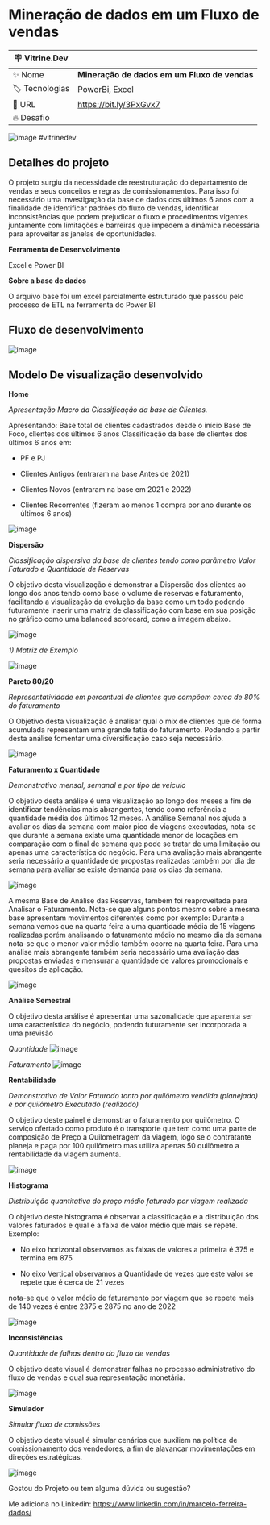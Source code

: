# Mineração de dados em um Fluxo de vendas


| :placard: Vitrine.Dev |     |
| -------------  | --- |
| :sparkles: Nome        | **Mineração de dados em um Fluxo de vendas**
| :label: Tecnologias | PowerBi, Excel
| :rocket: URL         | https://bit.ly/3PxGvx7
| :fire: Desafio     |

<!-- Inserir imagem com a #vitrinedev ao final do link -->
![image](https://user-images.githubusercontent.com/44843566/207916261-e32c8278-1ffb-47c4-bb9e-f386de07de51.png)
#vitrinedev

## Detalhes do projeto

O projeto surgiu da necessidade de reestruturação do departamento de vendas e seus conceitos e regras de comissionamentos. Para isso foi necessário uma investigação da base de dados dos últimos 6 anos com a finalidade de identificar padrões do fluxo de vendas, identificar inconsistências que podem prejudicar o fluxo e procedimentos vigentes juntamente com limitações e barreiras que impedem a dinâmica necessária para aproveitar as janelas de oportunidades.

**Ferramenta de Desenvolvimento**

 Excel e Power BI

**Sobre a base de dados**

O arquivo base foi um excel parcialmente estruturado que passou pelo processo de ETL na ferramenta do Power BI


## Fluxo de desenvolvimento
![image](https://user-images.githubusercontent.com/44843566/207919907-19af2b85-cfa3-4edb-86b3-68a8fb8b4992.png)


## Modelo De visualização desenvolvido


**Home**

*Apresentação Macro da Classificação da base de Clientes.* 

Apresentando:
Base total de clientes cadastrados desde o início
Base de Foco, clientes dos últimos 6 anos
Classificação da base de clientes dos últimos 6 anos em:

 * PF e PJ
  
 * Clientes Antigos (entraram na base Antes de 2021)
  
 * Clientes Novos (entraram na base em 2021 e 2022)
  
 * Clientes Recorrentes (fizeram ao menos 1 compra por ano durante os últimos 6 anos)
  

![image](https://user-images.githubusercontent.com/44843566/207936329-daaa0125-3be2-41e9-a62d-26e85fc470ef.png)




**Dispersão**


*Classificação dispersiva da base de clientes tendo como parâmetro Valor Faturado e Quantidade de Reservas*

O objetivo desta visualização é demonstrar a Dispersão dos clientes ao longo dos anos tendo como base o volume de reservas e faturamento, facilitando a visualização da evolução da base como um todo podendo futuramente inserir uma matriz de classificação com base em sua posição no gráfico como uma balanced scorecard, como a imagem abaixo.

![image](https://user-images.githubusercontent.com/44843566/208444718-30883bd5-f078-43b3-b6aa-627747412080.png)






*1) Matriz de Exemplo*

![image](https://user-images.githubusercontent.com/44843566/207946795-f6cd6f3b-56c5-4f90-9f05-249c7879ae3e.png)



**Pareto 80/20**

*Representatividade em percentual de clientes que compõem cerca de 80% do faturamento*

O Objetivo desta visualização é analisar qual o mix de clientes que de forma acumulada representam uma grande fatia do faturamento. Podendo a partir desta análise fomentar uma diversificação caso seja necessário.



![image](https://user-images.githubusercontent.com/44843566/208444899-000c2350-6e98-49d1-8943-f25ab1a3424b.png)



**Faturamento x Quantidade**

*Demonstrativo mensal, semanal e por tipo de veículo*

O objetivo desta análise é uma visualização ao longo dos meses a fim de identificar tendências mais abrangentes, tendo como referência a quantidade média dos últimos 12 meses. A análise Semanal nos ajuda a avaliar os dias da semana com maior pico de viagens executadas, nota-se que durante a semana existe uma quantidade menor de locações em comparação com o final de semana que pode se tratar de uma limitação ou apenas uma característica do negócio. Para uma avaliação mais abrangente seria necessário a quantidade de propostas realizadas também por dia de semana para avaliar se existe demanda para os dias da semana.

![image](https://user-images.githubusercontent.com/44843566/208445092-fac0c0e1-d004-471e-b1ca-46535d3dbad2.png)


A mesma Base de Análise das Reservas, também foi reaproveitada para Analisar o Faturamento. Nota-se que alguns pontos mesmo sobre a mesma base apresentam movimentos diferentes como por exemplo: Durante a semana vemos que na quarta feira a uma quantidade média de 15 viagens realizadas porém analisando o faturamento médio no mesmo dia da semana nota-se que o menor valor médio também ocorre na quarta feira. Para uma análise mais abrangente também seria necessário uma avaliação das propostas enviadas e mensurar a quantidade de valores promocionais e quesitos de aplicação.

![image](https://user-images.githubusercontent.com/44843566/208445226-d151d7b0-ee78-4990-ad9d-406101e64498.png)



**Análise Semestral**

O objetivo desta análise é apresentar uma sazonalidade que aparenta ser uma característica do negócio, podendo futuramente ser incorporada a uma previsão

*Quantidade*
![image](https://user-images.githubusercontent.com/44843566/208445430-7d0f1698-0859-4d8c-83fd-4afd28dd0892.png)

*Faturamento*
![image](https://user-images.githubusercontent.com/44843566/208445538-5bf84274-9ef7-4b16-bc42-56829a3e7882.png)


**Rentabilidade**

*Demonstrativo de Valor Faturado tanto por quilômetro vendida (planejada) e por quilômetro Executado (realizado)*

O objetivo deste painel é demonstrar o faturamento por quilômetro. O serviço ofertado como produto é o transporte que tem como uma parte de composição de Preço a Quilometragem da viagem, logo se o contratante planeja e paga por 100 quilômetro mas utiliza apenas 50 quilômetro a rentabilidade da viagem aumenta.


![image](https://user-images.githubusercontent.com/44843566/208445722-211fb1ce-531a-44c2-95df-2fa402c7b858.png)



**Histograma**

*Distribuição quantitativa do preço médio faturado por viagem realizada*

O objetivo deste histograma é observar a classificação e a distribuição dos valores faturados e qual é a faixa de valor médio que mais se repete.
Exemplo: 

  * No eixo horizontal observamos as faixas de valores a primeira é 375 e termina em 875
  
  * No eixo Vertical observamos a Quantidade de vezes que este valor se repete que é cerca de 21 vezes
  
nota-se que o valor médio de faturamento por viagem que se repete mais de 140 vezes é entre 2375 e 2875 no ano de 2022


![image](https://user-images.githubusercontent.com/44843566/208445842-3af8ae9e-5013-49bd-972e-e8f4f7f22cfb.png)


**Inconsistências**

*Quantidade de falhas dentro do fluxo de vendas*

O objetivo deste visual é demonstrar falhas no processo administrativo do fluxo de vendas e qual sua representação monetária.

![image](https://user-images.githubusercontent.com/44843566/208446019-83588642-c3ac-4633-b537-dce46d17d10a.png)


**Simulador**

*Simular fluxo de comissões*

O objetivo deste visual é simular cenários que auxiliem na política de comissionamento dos vendedores, a fim de alavancar movimentações em direções estratégicas.

![image](https://user-images.githubusercontent.com/44843566/208446126-6833bb0a-b884-4d19-92a3-df505f7e903f.png)



Gostou do Projeto ou tem alguma dúvida ou sugestão? 

Me adiciona no Linkedin: https://www.linkedin.com/in/marcelo-ferreira-dados/

